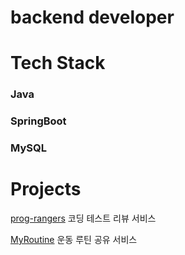 # backend developer

# Tech Stack
### Java
### SpringBoot
### MySQL

# Projects
[prog-rangers](https://github.com/rlfrkdms1/Prog-rangers)
코딩 테스트 리뷰 서비스 

[MyRoutine](https://github.com/jd99iam/MyRoutine)
운동 루틴 공유 서비스 
